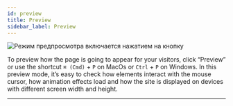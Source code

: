 ```yaml
---
id: preview
title: Preview
sidebar_label: Preview
---
```


![Режим предпросмотра включается нажатием на кнопку](https://test-upl.quarkly.io/607d3473b99fb9001fcbcc16/images/docs-new-topbar-preview.png?v=2021-05-15T09:10:30.807Z)

To preview how the page is going to appear for your visitors, click “Preview” or use the shortcut <nobr>`⌘ (Cmd)` + `P`</nobr> on MacOs or <nobr>`Ctrl` + `P`</nobr> on Windows. In this preview mode, it’s easy to check how elements interact with the mouse cursor, how animation effects load and how the site is displayed on devices with different screen width and height.

---
